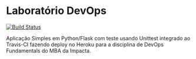 # Laboratório DevOps


[![Build Status](https://app.travis-ci.com/jeffersonclark1/devopslab-es21.svg?branch=main)](https://app.travis-ci.com/jeffersonclark1/devopslab-es21)

Aplicação Simples em Python/Flask com teste usando Unittest integrado ao Travis-CI fazendo deploy no Heroku para a disciplina de DevOps Fundamentals do MBA da Impacta.